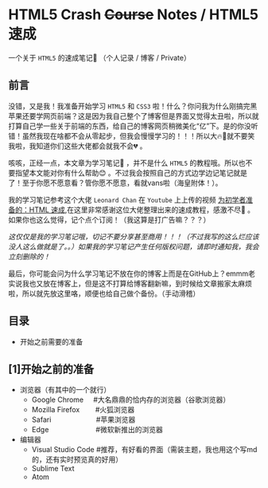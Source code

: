 # HTML5 Crash ~~Course~~ Notes / HTML5 速成
一个关于 `HTML5` 的速成笔记📒   （个人记录 / 博客 / Private） 
## 前言  
没错，又是我！我准备开始学习 `HTML5` 和 `CSS3` 啦！什么？你问我为什么刚搞完黑苹果还要学网页前端？这是因为我自己整个了博客但是界面又觉得太丑啦，所以就打算自己学一些关于前端的东西，给自己的博客网页稍微美化“亿”下。是的你没听错！虽然我现在啥都不会从零起步，但我会慢慢学习的！！！所以大🔥🚪就不要笑我啦，我知道你们这些大佬都会就我不会💔 。

咳咳，正经一点，本文章为学习笔记📒 ，并不是什么 `HTML5` 的教程哦。所以也不要指望本文能对你有什么帮助😊 。不过我会按照自己的方式边学边记笔记就是了！至于你愿不愿意看？管你愿不愿意，看就vans啦（海皇附体！）。

我的学习笔记参考这个大佬 `Leonard Chan` 在 `Youtube` 上上传的视频 [为初学者准备的：HTML 速成](https://www.youtube.com/watch?v=nNFF_sib0Jc&t=186s),在这里非常感谢这位大佬整理出来的速成教程，感激不尽🙏 。如果你也这么觉得，记个点个订阅！（我这算是打广告嘛？？？）

*这仅仅是我的学习笔记哦，切记不要分享甚至商用！！！（不过我写的这么烂应该没人这么做就是了。。）如果我的学习笔记产生任何版权问题，请即时通知我，我会立刻删除的！*
 
最后，你可能会问为什么学习笔记不放在你的博客上而是在GitHub上？emmm老实说我也又放在博客上，但是这不打算给博客翻新嘛，到时候给文章搬家太麻烦啦，所以就先放这里咯，顺便也给自己做个备份。（手动滑稽）

## 目录
- 开始之前需要的准备

## [1]开始之前的准备
- 浏览器（有其中的一个就行）
  - Google Chrome&nbsp; &nbsp;&nbsp; #大名鼎鼎的恰内存的浏览器（谷歌浏览器）
  - Mozilla Firefox&nbsp; &nbsp; &nbsp; &nbsp; #火狐浏览器
  - Safari&nbsp; &nbsp; &nbsp; &nbsp; &nbsp; &nbsp; &nbsp; &nbsp; &nbsp; &nbsp; &nbsp; &nbsp;#苹果浏览器
  - Edge&nbsp; &nbsp; &nbsp; &nbsp; &nbsp; &nbsp; &nbsp; &nbsp; &nbsp; &nbsp; &nbsp; &nbsp; #微软新推出的浏览器
- 编辑器
  - Visual Studio Code    #推荐，有好看的界面（需装主题，我也用这个写md的，还有实时预览真的好用）
  - Sublime Text
  - Atom